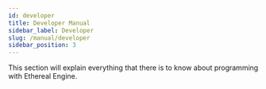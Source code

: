 ```yaml
---
id: developer
title: Developer Manual
sidebar_label: Developer
slug: /manual/developer
sidebar_position: 3
---
```

This section will explain everything that there is to know about programming with Ethereal Engine.
